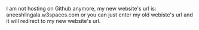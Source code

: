 I am not hosting on Github anymore, my new website's url is: aneeshlingala.w3spaces.com or you can just enter my old webiste's url and it will redirect to my new website's url. 

